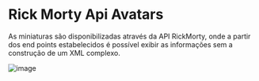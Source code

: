 # Rick Morty Api Avatars

As miniaturas são disponibilizadas através da API RickMorty, onde a partir dos end points estabelecidos é possível exibir as informações sem a construção de um XML complexo.

![image](https://user-images.githubusercontent.com/51803873/196830417-f0f3c0d6-2f05-4559-bcfd-e1ad90d8b543.png)

